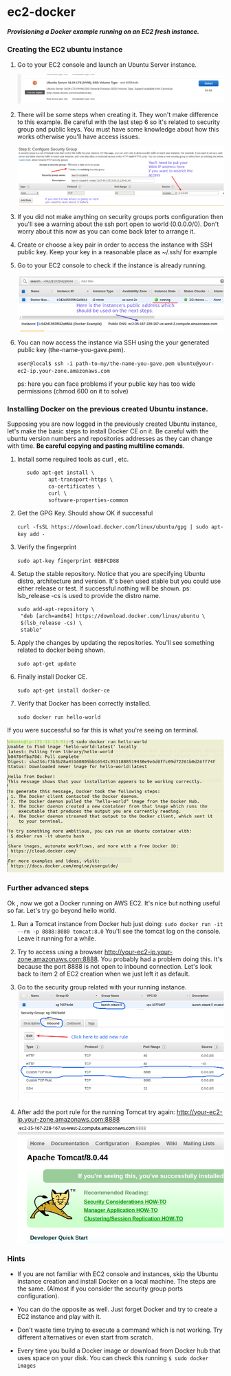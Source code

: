# ec2-docker
##### Provisioning a Docker example running on an EC2 fresh instance.
 
 
### Creating the EC2 ubuntu instance
 1. Go to your EC2 console and launch an Ubuntu Server instance.
 
    ![ubuntu-lauch.png](images/ubuntu-lauch.png)
    
 2. There will be some steps when creating it. They won't make difference to this example.
    Be careful with the last step 6 so it's related to security group and public keys.
    You must have some knowledge about how this works otherwise you'll have access issues.
    
    ![security-group.png](images/security-group.png)
    
 3. If you did not make anything on security groups ports configuration then you'll see
    a warning about the ssh port open to world (0.0.0.0/0). Don't worry about this now as
    you can come back later to arrange it.
    
 4. Create or choose a key pair in order to access the instance with SSH public key.
    Keep your key in a reasonable place as ~/.ssh/  for example
    
 5. Go to your EC2 console to check if the instance is already running.
 
    ![instance-running.png](images/instance-running.png)
    
 6. You can now access the instance via SSH using the your generated public key (the-name-you-gave.pem).
 
    `user@local$ ssh -i path-to-my/the-name-you-gave.pem ubuntu@your-ec2-ip.your-zone.amazonaws.com`
    
    ps: here you can face problems if your public key has too wide permissions (chmod 600 on it to solve) 
    
    
 ### Installing Docker on the previous created Ubuntu instance.
 
 Supposing you are now logged in the previously created Ubuntu instance, let's make the basic steps
 to install Docker CE on it. Be careful with the ubuntu version numbers and repositories addresses as
 they can change with time. **Be careful copying and pasting multiline comands**.
      
   1. Install some required tools as curl , etc.
      
      ```
         sudo apt-get install \
                apt-transport-https \
                ca-certificates \
                curl \
                software-properties-common
      ```
 
   2. Get the GPG Key. Should show OK if successful 
     
        `curl -fsSL https://download.docker.com/linux/ubuntu/gpg | sudo apt-key add -`
    
   3. Verify the fingerprint
   
        `sudo apt-key fingerprint 0EBFCD88`
     
   4. Setup the stable repository. Notice that you are specifying Ubuntu distro, architecture and version.
      It's been used stable but you could use either release or test. If successful nothing will be shown.
      ps: lsb_release -cs is used to provide the distro name.
   
      ```
      sudo add-apt-repository \
       "deb [arch=amd64] https://download.docker.com/linux/ubuntu \
       $(lsb_release -cs) \
       stable"

      ```
      
   5. Apply the changes by updating the repositories. You'll see something related to docker being shown.
       
      `sudo apt-get update`
      
   6. Finally install Docker CE.
   
      `sudo apt-get install docker-ce`
      
   7. Verify that Docker has been correctly installed.
   
       `sudo docker run hello-world`
       
   If you were successful so far this is what you're seeing on terminal.
        
   ![success.png](images/success.png)
   
   ### Further advanced steps
   
   Ok , now we got a Docker running on AWS EC2. It's nice but nothing useful so far.
   Let's try go beyond hello world.
   
   1. Run a Tomcat instance from Docker hub just doing:
        `sudo docker run -it --rm -p 8888:8080 tomcat:8.0`
      You'll see the tomcat log on the console. Leave it running for a while.
        
   2. Try to access using a browser http://your-ec2-ip.your-zone.amazonaws.com:8888.
      You probably had a problem doing this. It's because the port 8888 is not open
      to inbound connection. Let's look back to item 2 of EC2 creation when we just
      left it as default.
      
   3. Go to the security group related with your running instance.
      ![inbound.png](images/inbound.png)
      
   4. After add the port rule for the running Tomcat try again: http://your-ec2-ip.your-zone.amazonaws.com:8888
      ![tomcat.png](images/tomcat.png)
      
   ### Hints
   
   * If you are not familiar with EC2 console and instances, skip the Ubuntu instance creation and install Docker
     on a local machine. The steps are the same. (Almost if you consider the security group ports configuration).
     
   * You can do the opposite as well. Just forget Docker and try to create a EC2 instance and play with it.
   
   * Don't waste time trying to execute a command which is not working. Try different alternatives or even start
     from scratch.
     
   * Every time you build a Docker image or download from Docker hub that uses space on your disk. You can check
     this running 
     `$ sudo docker images`